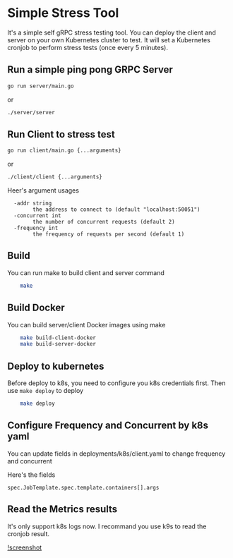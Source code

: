 # Simple Stress Tool

It's a simple self gRPC stress testing tool.
You can deploy the client and server on your own Kubernetes cluster to test.
It will set a Kubernetes cronjob to perform stress tests (once every 5 minutes).

## Run a simple ping pong GRPC Server

```bash
go run server/main.go
```

or 

```bash
./server/server
```

## Run Client to stress test

```bash
go run client/main.go {...arguments}
```

or 
```bash
./client/client {...arguments}
```

Heer's argument usages

```
  -addr string
        the address to connect to (default "localhost:50051")
  -concurrent int
        the number of concurrent requests (default 2)
  -frequency int
        the frequency of requests per second (default 1)
```

## Build

You can run make to build client and server command

```bash
    make
```

## Build Docker

You can build server/client Docker images using make

```bash
    make build-client-docker
    make build-server-docker
```

## Deploy to kubernetes

Before deploy to k8s, you need to configure you k8s credentials first.
Then use ```make deploy``` to deploy

```bash
    make deploy
```

## Configure Frequency and Concurrent by k8s yaml

You can update fields in deployments/k8s/client.yaml to change frequency and concurrent

Here's the fields

```
spec.JobTemplate.spec.template.containers[].args
```

## Read the Metrics results

It's only support k8s logs now.
I recommand you use k9s to read the cronjob result.

[!screenshot](./assets/images/screenshot.png)


